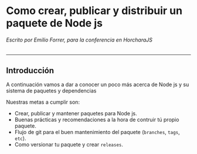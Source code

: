# Como crear, publicar y distribuir un paquete de Node js

###### Escrito por Emilio Forrer,  para la conferencia en HorcharaJS

---

## Introducción

A continuación vamos a  dar a conocer un poco más acerca de Node js y su sistema de paquetes y dependencias

Nuestras metas a cumplir son:

* Crear, publicar y mantener paquetes para Node js.
* Buenas prácticas y recomendaciones a la hora de contruir tú propio paquete.
* Flujo de git para el buen mantenimiento del paquete \(`branches`, `tags`,  `etc`\).
* Como versionar tu paquete y crear `releases`.

## 



